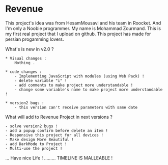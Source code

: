 # Revenue

This project's idea was from HesamMousavi and his team in Roocket.
And I'm only a Noobie programmer.
My name is Mohammad Zourmand.
This is my first real project that I upload on github.
This project has made for persian progamming lovers.

What's is new in v2.0 ?

    * Visual changes :
        Nothing .

    * code changes :
        - Implementing JavaScript with modules (using Web Pack) !
        - delete variable "i" !
        - add comments to make project more understandable !
        - change some variable's name to make project more understandable !
    
    * version2 bugs :
        - this version can't receive parameters with same date  

What will add to Revenue Project in next versions ?

    - solve version2 bugs !
    - add a popup confirm before delete an item !
    - Responsive this project for all devices !
    - Make design More Beautiful !
    - add DarkMode to Project !
    - Multi-use the project !

... Have nice Life !
......... TIMELINE IS MALLEABLE !